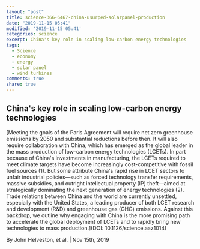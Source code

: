 ```yaml
---
layout: "post"
title: science-366-6467-china-usurped-solarpanel-production
date: "2019-11-15 05:41"
modified: '2019-11-15 05:41'
categories: science
excerpt: China's key role in scaling low-carbon energy technologies
tags:
  - Science
  - economy
  - energy
  - solar panel
  - wind turbines
comments: true
share: true
---
```


## China's key role in scaling low-carbon energy technologies

[Meeting the goals of the Paris Agreement will require net zero greenhouse emissions by 2050 and substantial reductions before then. It will also require collaboration with China, which has emerged as the global leader in the mass production of low-carbon energy technologies (LCETs). In part because of China's investments in manufacturing, the LCETs required to meet climate targets have become increasingly cost-competitive with fossil fuel sources (1). But some attribute China's rapid rise in LCET sectors to unfair industrial policies—such as forced technology transfer requirements, massive subsidies, and outright intellectual property (IP) theft—aimed at strategically dominating the next generation of energy technologies (2). Trade relations between China and the world are currently unsettled, especially with the United States, a leading producer of both LCET research and development (R&D) and greenhouse gas (GHG) emissions. Against this backdrop, we outline why engaging with China is the more promising path to accelerate the global deployment of LCETs and to rapidly bring new technologies to mass production.](DOI: 10.1126/science.aaz1014)

By John Helveston, et al. | Nov 15th, 2019
